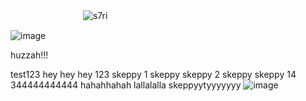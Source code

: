 

ㅤㅤㅤㅤㅤㅤㅤㅤㅤ<img src="https://komarev.com/ghpvc/?username=s7ri&label=swags&color=4d4d4d&style=flat" alt="s7ri" />

![image](https://github.com/user-attachments/assets/5c181272-be40-428d-92fb-4cf793ca459e)

huzzah!!! 

test123 hey hey hey 123 skeppy
1 skeppy skeppy
2 skeppy skeppy 14
344444444444 hahahhahah lallalalla skeppyytyyyyyyy ![image](https://github.com/user-attachments/assets/6346d2ac-ae70-4ad6-be28-b75d8cb653cb)








<!--
**s7ri/s7ri** is a ✨ _special_ ✨ repository because its `README.md` (this file) appears on your GitHub profile.

Here are some ideas to get you started:

- 🔭 I’m currently working on ...
- 🌱 I’m currently learning ...
- 👯 I’m looking to collaborate on ...
- 🤔 I’m looking for help with ...
- 💬 Ask me about ...
- 📫 How to reach me: ...
- 😄 Pronouns: ...
- ⚡ Fun fact: ...
-->
